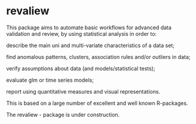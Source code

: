 # revaliew
This package aims to automate basic workflows for advanced data validation and review, by using statistical analysis in order to: 

describe the main uni and multi-variate characteristics of a data set;

find anomalous patterns, clusters, association rules and/or outliers in data;

verify assumptions about data (and models/statistical tests);

evaluate glm or time series models;

report using quantitative measures and visual representations.

This is based on a large number of excellent and well known R-packages.

The revaliew - package is under construction.
